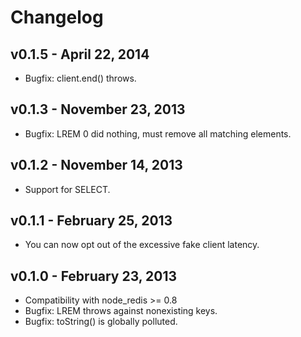 Changelog
=========

## v0.1.5 - April 22, 2014

* Bugfix: client.end() throws.

## v0.1.3 - November 23, 2013

* Bugfix: LREM 0 did nothing, must remove all matching elements.

## v0.1.2 - November 14, 2013

* Support for SELECT.

## v0.1.1 - February 25, 2013

* You can now opt out of the excessive fake client latency.

## v0.1.0 - February 23, 2013

* Compatibility with node_redis >= 0.8
* Bugfix: LREM throws against nonexisting keys.
* Bugfix: toString() is globally polluted.
